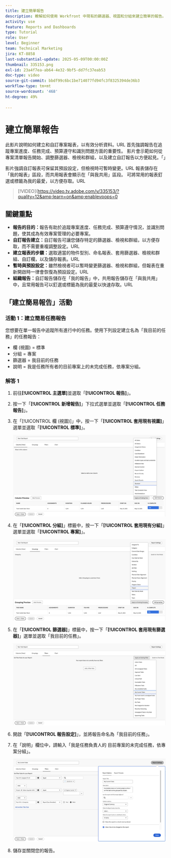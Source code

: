 ```yaml
---
title: 建立簡單報告
description: 瞭解如何使用 Workfront 中現有的篩選器、視圖和分組來建立簡單的報告。
activity: use
feature: Reports and Dashboards
type: Tutorial
role: User
level: Beginner
team: Technical Marketing
jira: KT-8858
last-substantial-update: 2025-05-09T00:00:00Z
thumbnail: 335153.png
exl-id: 23a4f7ea-ab64-4e32-9bf5-dd7fc37eab53
doc-type: video
source-git-commit: bbdf99c6bc1be714077fd94fc3f8325394de36b3
workflow-type: tm+mt
source-wordcount: '468'
ht-degree: 49%

---
```


# 建立簡單報告

此影片說明如何建立和自訂專案報表，以有效分析資料。&#x200B;URL 首先強調報告在追蹤專案進度、任務完成、預算遵守和識別問題方面的重要性。 影片會示範如何從專案清單報告開始、調整篩選器、檢視和群組，以及建立自訂報告以方便起見。「&#x200B;&#x200B;」

影片強調自訂報表可保留其預設設定，但檢視時可暫時變更。&#x200B;URL 報表儲存在「我的報表」區段，而共用報表會顯示在「與我共用」區段&#x200B;。 可將常用的報表釘選或標籤為我的最愛，以方便存取。&#x200B;URL

>[!VIDEO](https://video.tv.adobe.com/v/335153/?quality=12&amp;learn=on&amp;enablevpops=0

## 關鍵重點


* **報告的目的：**&#x200B;報告有助於追蹤專案進度、任務完成、預算遵守情況，並識別問題，使其成為有效專案管理的必要專案。
* **自訂報告建立：**&#x200B;自訂報告可讓您儲存特定的篩選器、檢視和群組，以方便存取，而不需要重複調整設定。&#x200B;URL
* **建立報表的步驟：**&#x200B;選取適當的物件型別、命名報表、套用篩選器、檢視和群組、自訂欄，以及儲存報表。&#x200B;URL
* **暫時與&#x200B;預設設定：**&#x200B;雖然檢視者可以暫時變更篩選器、檢視和群組，但報表在重新開啟時一律會恢復為預設設定。&#x200B;URL
* **組織報告：**&#x200B;自訂報告儲存在「我的報告」中，共用報告儲存在「與我共用」中，且常用報告可以釘選或標籤為我的最愛以快速存取。&#x200B;URL



## 「建立簡易報告」活動

### 活動 1：建立簡易任務報告

您想要在單一報告中追蹤所有進行中的任務。使用下列設定建立名為「我目前的任務」的任務報告：

* 欄 (視圖) = 標準
* 分組 = 專案
* 篩選器 = 我目前的任務
* 說明 = 我是任務所有者的目前專案上的未完成任務，依專案分組。

### 解答 1

1. 前往&#x200B;**[!UICONTROL 主選單]**&#x200B;並選取「**[!UICONTROL 報告]**」。
1. 按一下「**[!UICONTROL 新增報告]**」下拉式選單並選取「**[!UICONTROL 任務報告]**」。
1. 在「[!UICONTROL 欄 (視圖)]」中，按一下「**[!UICONTROL 套用現有視圖]**」選單並選取「**[!UICONTROL 標準]**」。

   ![影像顯示在任務報告中建立欄的畫面](assets/simple-task-report-columns.png)

1. 在「**[!UICONTROL 分組]**」標籤中，按一下「**[!UICONTROL 套用現有分組]**」選單並選取「**[!UICONTROL 專案]**」。

   ![影像顯示在任務報告中建立分組的畫面](assets/simple-task-report-groupings.png)

1. 在「**[!UICONTROL 篩選器]**」標籤中，按一下「**[!UICONTROL 套用現有篩選器]**」選單並選取「我目前的任務」。

   ![影像顯示在任務報告中建立篩選器的畫面](assets/simple-task-report-filters.png)

1. 開啟「**[!UICONTROL 報告設定]**」，並將報告命名為「我目前的任務」。
1. 在「說明」欄位中，請輸入「我是任務負責人的
目前專案的未完成任務，依專案分組」。

   ![影像顯示任務報告中報告設定的畫面](assets/simple-task-report-report-settings.png)

1. 儲存並關閉您的報告。
